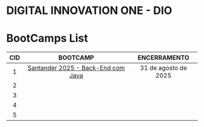 # DIGITAL INNOVATION ONE - DIO

[]()

# BootCamps List

|CID    |BOOTCAMP                                             											|ENCERRAMENTO		  	|
|:---:  |:---:                                                										  	|:---:					|
|1      |[Santander 2025 - Back-End com Java](https://web.dio.me/track/santander-2025-java-back-end)  	| 31 de agosto de 2025  |
|2      |[]()                                                 											|           			|
|3      |[]()                                                 											|          				|
|4      |[]()                                                 											|           			|
|5      |[]()                                                 											|           			|


